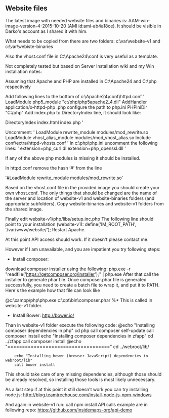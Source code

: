 
## Website files

The latest image with needed website files and binaries is:
AAM-win-image-version-4-2015-10-20 (AMI id:ami-ab4a18ce). It should be visible in Darko's account as I shared it with him.

What needs to be copied from there are two folders:
c:\var\website-v1 and c:\var\webiste-binaries

Also the vhost.conf file in C:\Apache24\conf is very useful as a template.

Not completely tested but based on Server Installation wiki and my Win installation notes:

Assuming that Apache and PHP are installed in C:\Apache24 and C:\php respectively

Add following lines to the bottom of c:\Apache24\conf\httpd.conf
'
LoadModule php5_module "c:/php/php5apache2_4.dll"
AddHandler application/x-httpd-php .php
 configure the path to php.ini
PHPIniDir "C:/php"
Add index.php to DirectoryIndex line, it should look like:

<IfModule dir_module>
    DirectoryIndex index.html index.php
</IfModule>
'

Uncomment:
'
LoadModule rewrite_module modules/mod_rewrite.so
LoadModule vhost_alias_module modules/mod_vhost_alias.so
Include conf/extra/httpd-vhosts.conf
'
In c:\php\php.ini uncomment the following lines:
'
extension=php_curl.dl
extension=php_openssl.dll
'


If any of the above php modules is missing it should be installed.

In httpd.conf remove the hash ‘#’ from the line

'#LoadModule rewrite_module modules/mod_rewrite.so'

Based on the vhost.conf file in the provided image you should create your own vhost.conf. The only things that should be changed are the name of the server and location of website-v1 and website-binaries folders (and appropriate subfolders).
Copy website-binaries and website-v1 folders from the shared image.

Finally edit website-v1/php/libs/setup.inc.php
The following line should point to your installation (website-v1):
define('IM_ROOT_PATH', '/var/www/website/');
Restart Apache.

At this point API access should work. If it doesn't please contact me. 

However if I am unavailable, and you are impatient you try following steps:
- Install composer:

 download composer installer using the following:
php.exe -r "readfile('https://getcomposer.org/installer');" | php.exe
After that call the installer to generate phar file. Once composer.phar file is generated successfully, you need to create a batch file to wrap it, and put it to PATH. Here's the example how that file can look like

@c:\xampp\php\php.exe c:\opt\bin\composer.phar %*
This is called in website-v1 folder.

- Install Bower: http://bower.io/

Than in website-v1 folder execute the following code:
@echo "Installing composer dependencies in php"
cd php
call composer self-update
call composer install
echo "Installing composer dependencies in zfapp"
cd ../zfapp
call composer install
@echo "==================================="
cd ../webroot/lib/

        echo "Installing bower (browser JavaScript) dependencies in webroot/lib"
        call bower install
This should take care of any missing dependencies, although those should be already resolved, so installing those tools is most likely unnecessary.

As a last step if at this point it still doesn't work you can try installing node.js:
http://blog.teamtreehouse.com/install-node-js-npm-windows

And again in website-v1 run:
call npm install
API calls example are in following repo:
https://github.com/insidemaps-org/api-demo

